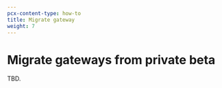 ```yaml
---
pcx-content-type: how-to
title: Migrate gateway
weight: 7
---
```


# Migrate gateways from private beta

TBD.